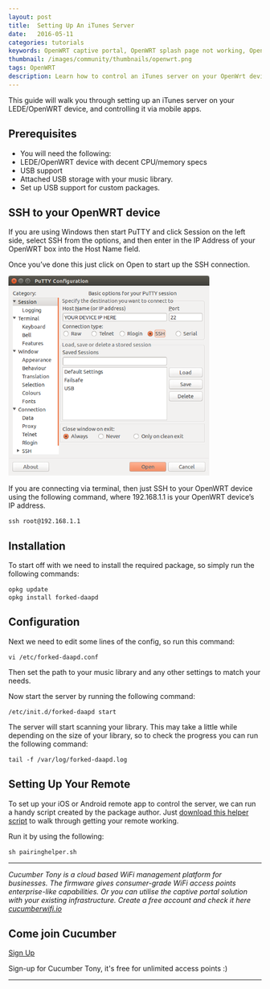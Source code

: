 ```yaml
---
layout: post
title:  Setting Up An iTunes Server
date:   2016-05-11
categories: tutorials
keywords: OpenWRT captive portal, OpenWRT splash page not working, OpenWRT splash page template, OpenWRT splash page free, OpenWRT splash page html, OpenWRT splash page hosting, OpenMesh captive portal, OpenMesh splash page not working, OpenMesh splash page template, OpenMesh splash page free, OpenMesh splash page html, OpenMesh splash page hosting, DD-WRT, OpenWRT Routing
thumbnail: /images/community/thumbnails/openwrt.png
tags: OpenWRT
description: Learn how to control an iTunes server on your OpenWrt device.
---
```


This guide will walk you through setting up an iTunes server on your LEDE/OpenWRT device, and controlling it via mobile apps.

## Prerequisites
- You will need the following:
- LEDE/OpenWRT device with decent CPU/memory specs
- USB support
- Attached USB storage with your music library.
- Set up USB support for custom packages.

## SSH to your OpenWRT device

If you are using Windows then start PuTTY and click Session on the left side, select SSH from the options, and then enter in the IP Address of your OpenWRT box into the Host Name field.

Once you’ve done this just click on Open to start up the SSH connection.

<div class="mdl-typography--text-center">
  <img src="/images/community/tutorials/openwrt/puttyconfig.png" width="400px">
</div>

If you are connecting via terminal, then just SSH to your OpenWRT device using the following command, where 192.168.1.1 is your OpenWRT device’s IP address.

    ssh root@192.168.1.1

## Installation
To start off with we need to install the required package, so simply run the following commands:

    opkg update
    opkg install forked-daapd

## Configuration

Next we need to edit some lines of the config, so run this command:

    vi /etc/forked-daapd.conf

Then set the path to your music library and any other settings to match your needs.

Now start the server by running the following command:

    /etc/init.d/forked-daapd start

The server will start scanning your library. This may take a little while depending on the size of your library, so to check the progress you can run the following command:

    tail -f /var/log/forked-daapd.log

## Setting Up Your Remote

To set up your iOS or Android remote app to control the server, we can run a handy script created by the package author.
Just [download this helper script](https://raw.githubusercontent.com/ejurgensen/forked-daapd/master/scripts/pairinghelper.sh) to walk through getting your remote working.

Run it by using the following:

    sh pairinghelper.sh

<hr>

*Cucumber Tony is a cloud based WiFi management platform for businesses. The firmware gives consumer-grade WiFi access points enterprise-like capabilities. Or you can utilise the captive portal solution with your existing infrastructure. Create a free account and check it here <a href="https://cucumberwifi.io">cucumberwifi.io</a>*


<div class="mdl-typography--text-center">

<h2>Come join Cucumber</h2>

<a href="https://my.ctapp.io/#/create" class="button success dst">Sign Up</a><br>

<p>Sign-up for Cucumber Tony, it's free for unlimited access points :)</p>

<hr>

</div>
